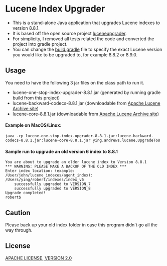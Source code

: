 # Lucene Index Upgrader
* This is a stand-alone Java application that upgrades Lucene indexes to version 8.8.1.
* It is based off the open source project [luceneupgrader](https://github.com/hakanai/luceneupgrader).
* For simplicity, I removed all tests related the code and converted the project into gradle project.
* You can change the [build.gradle](./build.gradle) file to specify the exact Lucene version
you would like to be upgraded to, for example 8.8.2 or 8.9.0.

## Usage
You need to have the following 3 jar files on the class path to run it.
* lucene-one-stop-index-upgrader-8.8.1.jar (generated by running gradle build from this project)
* lucene-backward-codecs-8.8.1.jar (downloadable from [Apache Lucene Archive site](https://archive.apache.org/dist/lucene/java/8.8.1/))
* lucene-core-8.8.1.jar (downloadable from [Apache Lucene Archive site](https://archive.apache.org/dist/lucene/java/8.8.1/))

#### Example on MacOS/Linux:
```
java -cp lucene-one-stop-index-upgrader-8.8.1.jar:lucene-backward-codecs-8.8.1.jar:lucene-core-8.8.1.jar ying.andrews.lucene.UpgradeTo8
```
#### Sample run to upgrade an old version 6 index to 8.8.1
```
You are about to upgrade an older lucene index to Version 8.8.1
*** WARNING: PLEASE MAKE A BACKUP OF THE OLD INDEX ***
Enter index location: (example: /User/john/lucene_indexes/agent_index):
/Users/ying/robert/indexes/index_v6
	successfully upgraded to VERSION_7
	successfully upgraded to VERSION_8
Upgrade completed!
robert$
```

## Caution
Please back up your old index folder in case this program didn't go all the way through.

## License
[APACHE LICENSE, VERSION 2.0](https://www.apache.org/licenses/LICENSE-2.0)